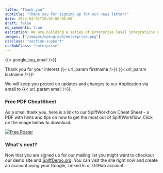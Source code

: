 ```yaml
---
title: "Thank you"
subtitle: "Thank you for signing up for our news letter!"
date: 2024-04-01T10:05:00-05:00
draft: false
no_comments: true
escription: We are building a series of Enterprise level integrations and extensions to assure that SpiffWorkflow can meet the needs of large scale organizations.
images: ["/images/opengraph/enterprise.png"]
cssClass: "section-support"
cssSubClass: "enterprise"
---
```


{{< google_tag_email />}}

Thank you for your interest {{< url_param firstname />}} {{< url_param lastname />}}!

We will keep you posted on updates and changes to our Application via email to {{< url_param email />}}.  

### Free PDF CheatSheet 

As a small thank you, here is a link to our SpiffWorkflow Cheat Sheet - a PDF with hints and tips on 
how to get the most out of SpiffWorkflow. Click on the image below to download. 

[![Free Poster](/images/poster_small.png)](/spiffworkflow_poster.pdf)


### What's next?

Now that you are signed up for our mailing list you might want to checkout our demo site and [SpiffDemo.org](https://SpiffDemo.org).
You can visit the site right now and create an account using your Google, Linked In or GitHub account.

